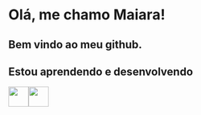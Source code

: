 # Olá, me chamo Maiara!
## Bem vindo ao meu github.

## Estou aprendendo e desenvolvendo
<img loading="lazy" src="https://cdn.jsdelivr.net/gh/devicons/devicon/icons/java/java-original.svg" width="40" height="40"/><img loading="lazy" src="https://cdn.jsdelivr.net/gh/devicons/devicon@latest/icons/python/python-original.svg" width="40" height="40"/>

